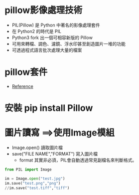 # pillow影像處理技術
- PIL(Pillow) 是 Python 中著名的影像處理套件
- 在 Python2 的時代是 PIL
- Python3 fork 出一個可相容新版的 Pillow
- 可用來轉檔、調色、濾鏡、浮水印甚至創造圖片一堆的功能
- 可透過程式語言批次處理大量的檔案

# pillow套件
- [Reference](https://pillow.readthedocs.io/en/stable/reference/index.html#)


# 安裝 pip install Pillow

# 圖片讀寫 ==>使用Image模組
- Image.open() 讀取圖片檔
- save("FILE NAME","FORMAT") 寫入圖片檔
  - format 其實非必須，PIL會自動透過常見副檔名來判斷格式。
```python
from PIL import Image

im = Image.open("test.jpg")
im.save("test.png","png")
//im.save("test.tiff","tiff")
```
